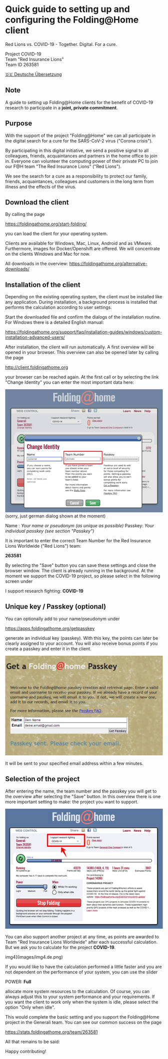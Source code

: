 # Quick guide to setting up and configuring the Folding@Home client

Red Lions vs. COVID-19 - Together. Digital. For a cure.

Project COVID-19  
Team "Red Insurance Lions"  
Team ID 263581  

[🇩🇪 Deutsche Übersetzung](README.de.md)

## Note

A guide to setting up Folding@Home clients for the benefit of COVID-19 research to participate in a **joint, private commitment**.

## Purpose
With the support of the project "Folding@Home" we can all participate in the digital search for a cure for the SARS-CoV-2 virus ("Corona crisis").

By participating in this digital initiative, we send a positive signal to all colleagues, friends, acquaintances and partners in the home office to join in. Everyone can volunteer the computing power of their private PC to join our F@H team "The Red Insurance Lions" ("Red Lions").

We see the search for a cure as a responsibility to protect our family, friends, acquaintances, colleagues and customers in the long term from illness and the effects of the virus.

## Download the client

By calling the page

https://foldingathome.org/start-folding/

you can load the client for your operating system.

Clients are available for Windows, Mac, Linux, Android and as VMware. Furthermore, images for Docker/Openshift are offered. We will concentrate on the clients Windows and Mac for now.

All downloads in the overview:
https://foldingathome.org/alternative-downloads/

## Installation of the client

Depending on the existing operating system, the client must be installed like any application. During installation, a background process is installed that performs the calculation according to user settings.

Start the downloaded file and confirm the dialogs of the installation routine. For Windows there is a detailed English manual:

https://foldingathome.org/support/faq/installation-guides/windows/custom-installation-advanced-users/

After installation, the client will run automatically. A first overview will be opened in your browser. This overview can also be opened later by calling the page

http://client.foldingathome.org 

your browser can be reached again. At the first call or by selecting the link "Change Identity" you can enter the most important data here:

![img1](images/img1.de.png)
(sorry, just german dialog shown at the moment)

Name : _Your name or pseudonym (as unique as possible)_
Passkey: _Your individual passkey (see section "Passkey")_

It is important to enter the correct Team Number for the Red Insurance Lions Worldwide ("Red Lions") team:

**263581**

By selecting the "Save" button you can save these settings and close the browser window. The client is already running in the background. At the moment we support the COVID-19 project, so please select in the following screen under

I support research fighting: **COVID-19**

## Unique key / Passkey (optional)

You can optionally add to your name/pseudonym under

https://apps.foldingathome.org/getpasskey

generate an individual key (passkey). With this key, the points can later be clearly assigned to your account. You will also receive bonus points if you create a passkey and enter it in the client.

![img2](images/img2.de.png)

It will be sent to your specified email address within a few minutes.

## Selection of the project

After entering the name, the team number and the passkey you will get to the overview after selecting the "Save" button. In this overview there is one more important setting to make: the project you want to support.

![img3](images/img3.de.png)

You can also support another project at any time, as points are awarded to Team "Red Insurance Lions Worldwide" after each successful calculation. But we ask you to calculate for the project **COVID-19**.

img4](images/img4.de.png)

If you would like to have the calculation performed a little faster and you are not dependent on the performance of your system, you can use the slider

POWER: **Full**

allocate more system resources to the calculation. Of course, you can always adjust this to your system performance and your requirements. If you want the client to work only when the system is idle, please select the option "Only when idle".

This would complete the basic setting and you support the Folding@Home project in the Generali team. You can see our common success on the page

https://stats.foldingathome.org/team/263581

All that remains to be said:

Happy contributing!
